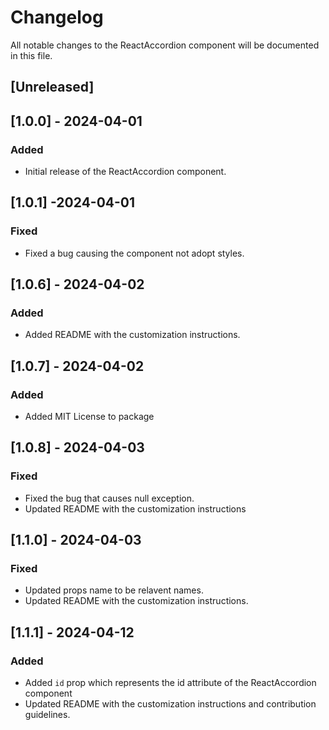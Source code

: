 # Changelog

All notable changes to the ReactAccordion component will be documented in this file.

## [Unreleased]

## [1.0.0] - 2024-04-01

### Added
- Initial release of the ReactAccordion component.

## [1.0.1] -2024-04-01

### Fixed
- Fixed a bug causing the component not adopt  styles.

## [1.0.6] - 2024-04-02

### Added
- Added README with the customization instructions.

## [1.0.7] - 2024-04-02

### Added
- Added MIT License to package

## [1.0.8] - 2024-04-03

### Fixed
- Fixed the bug that causes null exception.
- Updated README with the customization instructions

## [1.1.0] - 2024-04-03

### Fixed
- Updated props name to be relavent names.
- Updated README with the customization instructions.

## [1.1.1] - 2024-04-12

### Added
- Added `id` prop which represents the id attribute of the ReactAccordion component
- Updated README with the customization instructions and contribution guidelines.